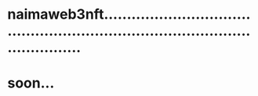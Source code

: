 # naimaweb3nft.....................................................................................................
# soon...
